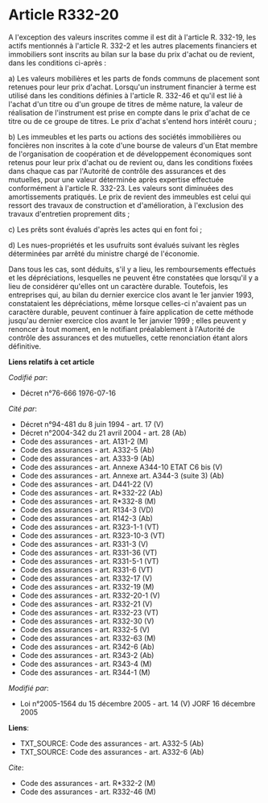 # Article R332-20

A l'exception des valeurs inscrites comme il est dit à l'article R. 332-19, les actifs mentionnés à l'article R. 332-2 et les
autres placements financiers et immobiliers sont inscrits au bilan sur la base du prix d'achat ou de revient, dans les
conditions ci-après :

a) Les valeurs mobilières et les parts de fonds communs de placement sont retenues pour leur prix d'achat. Lorsqu'un
instrument financier à terme est utilisé dans les conditions définies à l'article R. 332-46 et qu'il est lié à l'achat d'un
titre ou d'un groupe de titres de même nature, la valeur de réalisation de l'instrument est prise en compte dans le prix
d'achat de ce titre ou de ce groupe de titres. Le prix d'achat s'entend hors intérêt couru ;

b) Les immeubles et les parts ou actions des sociétés immobilières ou foncières non inscrites à la cote d'une bourse de
valeurs d'un Etat membre de l'organisation de coopération et de développement économiques sont retenus pour leur prix d'achat
ou de revient ou, dans les conditions fixées dans chaque cas par l'Autorité de contrôle des assurances et des mutuelles, pour
une valeur déterminée après expertise effectuée conformément à l'article R. 332-23. Les valeurs sont diminuées des
amortissements pratiqués. Le prix de revient des immeubles est celui qui ressort des travaux de construction et
d'amélioration, à l'exclusion des travaux d'entretien proprement dits ;

c) Les prêts sont évalués d'après les actes qui en font foi ;

d) Les nues-propriétés et les usufruits sont évalués suivant les règles déterminées par arrêté du ministre chargé de
l'économie.

Dans tous les cas, sont déduits, s'il y a lieu, les remboursements effectués et les dépréciations, lesquelles ne peuvent être
constatées que lorsqu'il y a lieu de considérer qu'elles ont un caractère durable. Toutefois, les entreprises qui, au bilan
du dernier exercice clos avant le 1er janvier 1993, constataient les dépréciations, même lorsque celles-ci n'avaient pas un
caractère durable, peuvent continuer à faire application de cette méthode jusqu'au dernier exercice clos avant le 1er janvier
1999 ; elles peuvent y renoncer à tout moment, en le notifiant préalablement à l'Autorité de contrôle des assurances et des
mutuelles, cette renonciation étant alors définitive.

**Liens relatifs à cet article**

_Codifié par_:

  - Décret n°76-666 1976-07-16

_Cité par_:

  - Décret n°94-481 du 8 juin 1994 - art. 17 (V)
  - Décret n°2004-342 du 21 avril 2004 - art. 28 (Ab)
  - Code des assurances - art. A131-2 (M)
  - Code des assurances - art. A332-5 (Ab)
  - Code des assurances - art. A333-9 (Ab)
  - Code des assurances - art. Annexe A344-10 ETAT C6 bis (V)
  - Code des assurances - art. Annexe art. A344-3 (suite 3) (Ab)
  - Code des assurances - art. D441-22 (V)
  - Code des assurances - art. R*332-22 (Ab)
  - Code des assurances - art. R*332-8 (M)
  - Code des assurances - art. R134-3 (VD)
  - Code des assurances - art. R142-3 (Ab)
  - Code des assurances - art. R323-1-1 (VT)
  - Code des assurances - art. R323-10-3 (VT)
  - Code des assurances - art. R331-3 (V)
  - Code des assurances - art. R331-36 (VT)
  - Code des assurances - art. R331-5-1 (VT)
  - Code des assurances - art. R331-6 (VT)
  - Code des assurances - art. R332-17 (V)
  - Code des assurances - art. R332-19 (M)
  - Code des assurances - art. R332-20-1 (V)
  - Code des assurances - art. R332-21 (V)
  - Code des assurances - art. R332-23 (VT)
  - Code des assurances - art. R332-30 (V)
  - Code des assurances - art. R332-5 (V)
  - Code des assurances - art. R332-63 (M)
  - Code des assurances - art. R342-6 (Ab)
  - Code des assurances - art. R343-2 (Ab)
  - Code des assurances - art. R343-4 (M)
  - Code des assurances - art. R344-1 (M)

_Modifié par_:

  - Loi n°2005-1564 du 15 décembre 2005 - art. 14 (V) JORF 16 décembre 2005

**Liens**:

  - TXT_SOURCE: Code des assurances - art. A332-5 (Ab)
  - TXT_SOURCE: Code des assurances - art. A332-6 (Ab)

_Cite_:

  - Code des assurances - art. R*332-2 (M)
  - Code des assurances - art. R332-46 (M)

